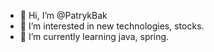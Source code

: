 - 👋 Hi, I’m @PatrykBak
- 👀 I’m interested in new technologies, stocks.
- 🌱 I’m currently learning java, spring.

<!---
PatrykBak/PatrykBak is a ✨ special ✨ repository because its `README.md` (this file) appears on your GitHub profile.
You can click the Preview link to take a look at your changes.
--->
